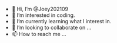 - 👋 Hi, I’m @Joey202109
- 👀 I’m interested in coding.
- 🌱 I’m currently learning what I interest in.
- 💞️ I’m looking to collaborate on ...
- 📫 How to reach me ...

<!---
Joey202109/Joey202109 is a ✨ special ✨ repository because its `README.md` (this file) appears on your GitHub profile.
You can click the Preview link to take a look at your changes.
--->
